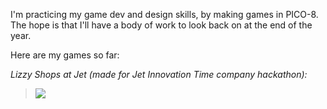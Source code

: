 I'm practicing my game dev and design skills, by making games in PICO-8. The hope is that I'll have a body of work to look back on at the end of the year.

Here are my games so far:

_Lizzy Shops at Jet (made for Jet Innovation Time company hackathon):_

> [![](https://user-images.githubusercontent.com/914228/36711308-b3ab6342-1b50-11e8-99ab-8f4b7bae3623.gif)](jet.p8)
